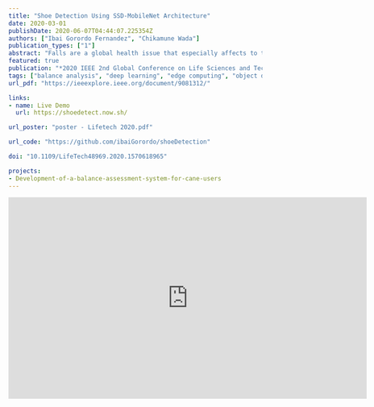 ```yaml
---
title: "Shoe Detection Using SSD-MobileNet Architecture"
date: 2020-03-01
publishDate: 2020-06-07T04:44:07.225354Z
authors: ["Ibai Gorordo Fernandez", "Chikamune Wada"]
publication_types: ["1"]
abstract: "Falls are a global health issue that especially affects to the elderly. In our previous research, we used a millimeter wave radar to estimate the position of the feet for fall risk assessment of cane users. Radar sensors have a good accuracy, however, due to its low resolution, it is difficult to know if the radar is really tracking the position of the feet or of any other object. In this research, we present a shoe image detector using SSD-MobileNet architecture that could be used in combination with the radar to accurately track the position of the feet. The results show that the proposed detector could correctly recognize the position of the shoes in an image."
featured: true
publication: "*2020 IEEE 2nd Global Conference on Life Sciences and Technologies (LifeTech)*"
tags: ["balance analysis", "deep learning", "edge computing", "object detection"]
url_pdf: "https://ieeexplore.ieee.org/document/9081312/"

links:
- name: Live Demo
  url: https://shoedetect.now.sh/

url_poster: "poster - Lifetech 2020.pdf"

url_code: "https://github.com/ibaiGorordo/shoeDetection"

doi: "10.1109/LifeTech48969.2020.1570618965"

projects:
- Development-of-a-balance-assessment-system-for-cane-users
---
```


<iframe width="711" height="400" src="https://www.youtube.com/embed/-eUSBtXYYg4" frameborder="0" allow="accelerometer; autoplay; encrypted-media; gyroscope; picture-in-picture" allowfullscreen></iframe>
